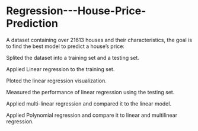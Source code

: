 # Regression---House-Price-Prediction

A dataset containing over 21613 houses and their characteristics, the goal is to find the best model to predict a house’s price: 

Splited the dataset into a training set and a testing set. 

Applied Linear regression to the training set. 

Ploted the linear regression visualization. 

Measured the performance of linear regression using the testing set. 

Applied multi-linear regression and compared it to the linear model. 

Applied Polynomial regression and compare it to linear and multilinear regression. 
